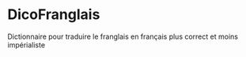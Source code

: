 # DicoFranglais
Dictionnaire pour traduire le franglais en français plus correct et moins impérialiste
